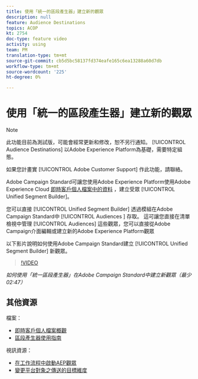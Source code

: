 ```yaml
---
title: 使用「統一的區段產生器」建立新的觀眾
description: null
feature: Audience Destinations
topics: ACOP
kt: 2754
doc-type: feature video
activity: using
team: PM
translation-type: tm+mt
source-git-commit: cb5d5bc58137fd374eafe165c6ea13288a60d7db
workflow-type: tm+mt
source-wordcount: '225'
ht-degree: 0%

---
```



# 使用「統一的區段產生器」建立新的觀眾

>[!NOTE]
>
>此功能目前為測試版，可能會經常更新和修改，恕不另行通知。 [!UICONTROL Audience Destinations] 以Adobe Experience Platform為基礎，需要特定組態。
>
>如果您計畫實 [!UICONTROL Adobe Customer Support] 作此功能，請聯絡。

Adobe Campaign Standard可讓您使用Adobe Experience Platform使用Adobe Experience Cloud [即時客戶個人檔案中的資料](https://docs.adobe.com/content/help/en/platform-learn/tutorials/profiles/understanding-the-real-time-customer-profile.html) ，建立受眾 [!UICONTROL Unified Segment Builder]。

您可以直接 [!UICONTROL Unified Segment Builder] 透過模組在Adobe Campaign Standard中 [!UICONTROL Audiences ] 存取。 這可讓您直接在清單檢視中管理 [!UICONTROL Audiences] 這些觀眾，您可以直接從Adobe Campaign介面編輯或建立新的Adobe Experience Platform觀眾

以下影片說明如何使用Adobe Campaign Standard建立 [!UICONTROL Unified Segment Builder] 新觀眾。

>[!VIDEO](https://video.tv.adobe.com/v/27638?quality=12)

*如何使用「統一區段產生器」在Adobe Campaign Standard中建立新觀眾（最少02:47）*

## 其他資源

檔案：

* [即時客戶個人檔案概觀](https://www.adobe.io/apis/experienceplatform/home/profile-identity-segmentation/profile-identity-segmentation-services.html#!api-specification/markdown/narrative/technical_overview/unified_profile_architectural_overview/unified_profile_architectural_overview.md)
* [區段產生器使用指南](https://www.adobe.io/apis/experienceplatform/home/profile-identity-segmentation/profile-identity-segmentation-services.html#!api-specification/markdown/narrative/technical_overview/segmentation/segment-builder-guide.md)

視訊資源：

* [在工作流程中啟動AEP觀眾](/help/profiles-and-audiences/audience-destinations/activating-aep-audiences.md)
* [變更平台對象之傳送的目標維度](/help/profiles-and-audiences/audience-destinations/changing-targeting-dimension.md)

